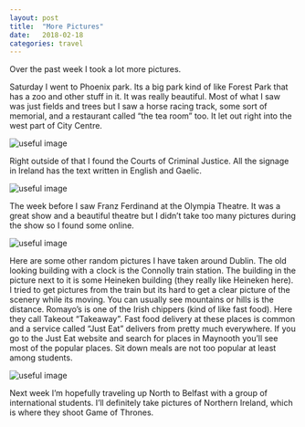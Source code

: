 ```yaml
---
layout: post
title:  "More Pictures"
date:   2018-02-18
categories: travel
---
```


Over the past week I took a lot more pictures.

Saturday I went to Phoenix park. Its a big park kind of like Forest Park that has a zoo and other stuff in it. It was really beautiful. Most of what I saw was just fields and trees but I saw a horse racing track, some sort of memorial, and a restaurant called “the tea room” too. It let out right into the west part of City Centre.

![useful image]({{site.baseurl}}/assets/img/image.jpg)

Right outside of that I found the Courts of Criminal Justice. All the signage in Ireland has the text written in English and Gaelic.

![useful image]({{site.baseurl}}/assets/img/image.jpg)

The week before I saw Franz Ferdinand at the Olympia Theatre. It was a great show and a beautiful theatre but I didn’t take too many pictures during the show so I found some online.

![useful image]({{site.baseurl}}/assets/img/image.jpg)

Here are some other random pictures I have taken around Dublin. The old looking building with a clock is the Connolly train station. The building in the picture next to it is some Heineken building (they really like Heineken here). I tried to get pictures from the train but its hard to get a clear picture of the scenery while its moving. You can usually see mountains or hills is the distance. Romayo’s is one of the Irish chippers (kind of like fast food). Here they call Takeout “Takeaway”. Fast food delivery at these places is common and a service called “Just Eat” delivers from pretty much everywhere. If you go to the Just Eat website and search for places in Maynooth you’ll see most of the popular places. Sit down meals are not too popular at least among students.

![useful image]({{site.baseurl}}/assets/img/image.jpg)

Next week I’m hopefully traveling up North to Belfast with a group of international students. I’ll definitely take pictures of Northern Ireland, which is where they shoot Game of Thrones.